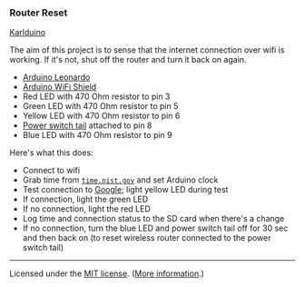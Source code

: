 ### Router Reset

[Karlduino](http://github.com/karlduino)

The aim of this project is to sense that the internet connection over
wifi is working. If it's not, shut off the router and turn it back on
again.

- [Arduino Leonardo](http://arduino.cc/en/Main/arduinoBoardLeonardo)
- [Arduino WiFi Shield](http://arduino.cc/en/Main/ArduinoWiFiShield)
- Red LED with 470 Ohm resistor to pin 3
- Green LED with 470 Ohm resistor to pin 5
- Yellow LED with 470 Ohm resistor to pin 6
- [Power switch tail](https://www.sparkfun.com/products/10747) attached to pin 8
- Blue LED with 470 Ohm resistor to pin 9

Here's what this does:

- Connect to wifi
- Grab time from [`time.nist.gov`](http://tf.nist.gov/tf-cgi/servers.cgi) and set Arduino clock
- Test connection to [Google](www.google.com); light yellow LED during
  test
- If connection, light the green LED
- If no connection, light the red LED
- Log time and connection status to the SD card when there's a change
- If no connection, turn the blue LED and power switch tail off for 30
  sec and then back on (to reset wireless router connected to the
  power switch tail)

----

Licensed under the [MIT license](License.txt). ([More information](http://en.wikipedia.org/wiki/MIT_License).)
